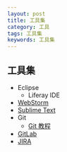 ```yaml
---
layout: post
title: 工具集
category: 工具
tags: 工具集
keywords: 工具集
---
```


## 工具集
* Eclipse
    * Liferay IDE
* [WebStorm](http://www.jetbrains.com/webstorm/)
* [Sublime Text](http://www.sublimetext.com/)
* Git
    * [Git 教程](http://www.runoob.com/git/git-tutorial.html)
* [GitLab](https://about.gitlab.com/)
* [JIRA](https://www.atlassian.com/software/jira)